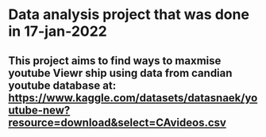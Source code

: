 # Data analysis project that was done in 17-jan-2022
## This project aims to find ways to maxmise youtube Viewr ship using data from candian youtube database at: https://www.kaggle.com/datasets/datasnaek/youtube-new?resource=download&select=CAvideos.csv
